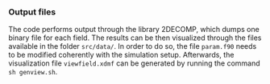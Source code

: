 ### Output files
The code performs output through the library 2DECOMP, which dumps one binary file for each field. The results can be then visualized through the files available in the folder `src/data/`. In order to do so, the file `param.f90` needs to be modified coherently with the simulation setup. Afterwards, the visualization file `viewfield.xdmf` can be generated by running the command `sh genview.sh`.
